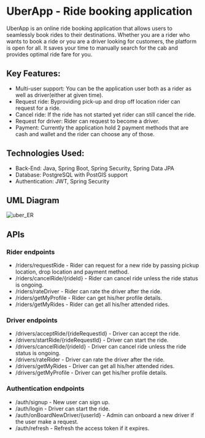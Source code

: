 # UberApp - Ride booking application
UberApp is an online ride booking application that allows users to seamlessly book rides to their destinations. Whether you are a rider who wants to book a ride or you are a driver 
looking for customers, the platform is open for all.
It saves your time to manually search for the cab and provides optimal ride fare for you.

## Key Features:
* Multi-user support: You can be the application user both as a rider as well as driver(either at given time).
* Request ride: Byproviding pick-up and drop off location rider can request for a ride.
* Cancel ride: If the ride has not started yet rider can still cancel the ride.
* Request for driver: Rider can request to become a driver.
* Payment: Currently the application hold 2 payment methods that are cash and wallet and the rider can choose any of those.

## Technologies Used:
* Back-End: Java, Spring Boot, Spring Security, Spring Data JPA
* Database: PostgreSQL with PostGIS support
* Authentication: JWT, Spring Security

## UML Diagram
![uber_ER](https://github.com/user-attachments/assets/60789dee-6c4c-4e0e-b96a-67c5e0823152)

## APIs

### Rider endpoints
* /riders/requestRide - Rider can request for a new ride by passing pickup location, drop location and payment method.
* /riders/cancelRide/{rideId} - Rider can cancel ride unless the ride status is ongoing.
* /riders/rateDriver - Rider can rate the driver after the ride.
* /riders/getMyProfile - Rider can get his/her profile details.
* /riders/getMyRides - Rider can get all his/her attended rides.

### Driver endpoints
* /drivers/acceptRide/{rideRequestId} - Driver can accept the ride.
* /drivers/startRide/{rideRequestId} - Driver can start the ride.
* /drivers/cancelRide/{rideId} - Driver can cancel ride unless the ride status is ongoing.
* /drivers/rateRider - Driver can rate the driver after the ride.
* /drivers/getMyRides - Driver can get all his/her attended rides.
* /drivers/getMyProfile - Driver can get his/her profile details.

### Authentication endpoints
* /auth/signup - New user can sign up.
* /auth/login - Driver can start the ride.
* /auth/onBoardNewDriver/{userId} - Admin can onboard a new driver if the user make a request.
* /auth/refresh - Refresh the access token if it expires.
